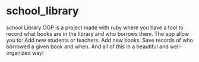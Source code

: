 # school_library
school Library OOP is a project made with ruby where you have a tool to record what books are in the library and who borrows them. The app allow you to:  Add new students or teachers. Add new books. Save records of who borrowed a given book and when. And all of this in a beautiful and well-organized way!
